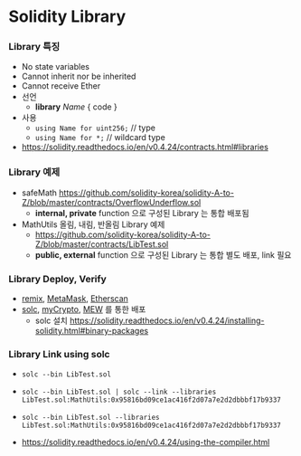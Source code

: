 # Solidity Library

### Library 특징
- No state variables
- Cannot inherit nor be inherited
- Cannot receive Ether
- 선언 
    - **library** *Name* { code }
- 사용
    - `using Name for uint256;` // type
    - `using Name for *;`  // wildcard type
- https://solidity.readthedocs.io/en/v0.4.24/contracts.html#libraries


### Library 예제
- safeMath  https://github.com/solidity-korea/solidity-A-to-Z/blob/master/contracts/OverflowUnderflow.sol
    - **internal, private** function 으로 구성된 Library 는 통합 배포됨
- MathUtils 올림, 내림, 반올림 Library 예제
    - https://github.com/solidity-korea/solidity-A-to-Z/blob/master/contracts/LibTest.sol
    - **public, external** function 으로 구성된 Library 는 통합 별도 배포, link 필요


### Library Deploy, Verify
- [remix](http://remix.ethereum.org), [MetaMask](http://metamask.io), [Etherscan](http://ropsten.etherscan.io)
- [solc](https://solidity.readthedocs.io/en/v0.4.24/installing-solidity.html), [myCrypto](http://mycrypto.com), [MEW](http://myetherwallet.com) 를 통한 배포
    - solc 설치 https://solidity.readthedocs.io/en/v0.4.24/installing-solidity.html#binary-packages

### Library Link using solc
- `solc --bin LibTest.sol`
- `solc --bin LibTest.sol | solc --link --libraries LibTest.sol:MathUtils:0x95816bd09ce1ac416f2d07a7e2d2dbbbf17b9337`
- `solc --bin LibTest.sol --libraries LibTest.sol:MathUtils:0x95816bd09ce1ac416f2d07a7e2d2dbbbf17b9337`

- https://solidity.readthedocs.io/en/v0.4.24/using-the-compiler.html


